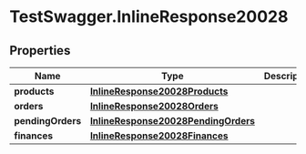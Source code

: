 # TestSwagger.InlineResponse20028

## Properties

Name | Type | Description | Notes
------------ | ------------- | ------------- | -------------
**products** | [**InlineResponse20028Products**](InlineResponse20028Products.md) |  | [optional] 
**orders** | [**InlineResponse20028Orders**](InlineResponse20028Orders.md) |  | [optional] 
**pendingOrders** | [**InlineResponse20028PendingOrders**](InlineResponse20028PendingOrders.md) |  | [optional] 
**finances** | [**InlineResponse20028Finances**](InlineResponse20028Finances.md) |  | [optional] 


